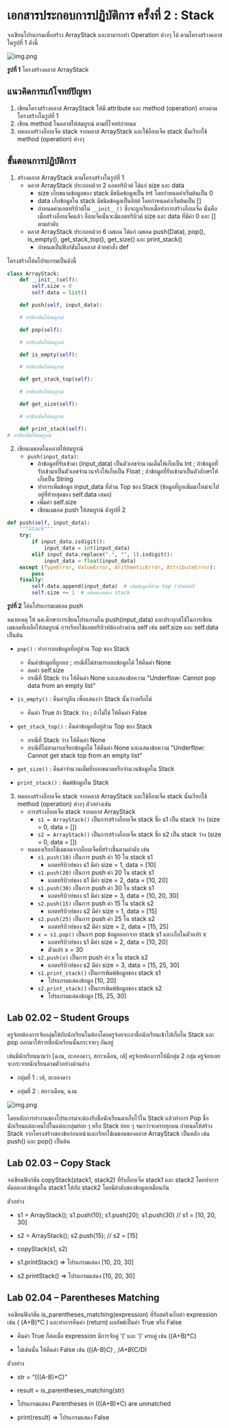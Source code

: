 # เอกสารประกอบการปฏิบัติการ ครั้งที่ 2 : Stack


จงเขียนโปรแกรมเพื่อสร้าง ArrayStack และสามารถทำ Operation ต่างๆ ได้ ตามโครงสร้างคลาสในรูปที่ 1 ดังนี้

![img.png](files/image01.png)

**รูปที่ 1** โครงสร้างคลาส ArrayStack

## แนวคิดการแก้โจทย์ปัญหา

1. เขียนโครงสร้างคลาส ArrayStack ให้มี attribute และ method (operation) ครบตามโครงสร้างในรูปที่ 1
2. เขียน method ในคลาสให้สมบูรณ์ ตามที่โจทย์กำหนด
3. ทดลองสร้างอ็อบเจ็ค stack จากคลาส ArrayStack และใช้อ็อบเจ็ค stack นั้นเรียกใช้ method (operation) ต่างๆ

## ขั้นตอนการปฏิบัติการ

1. สร้างคลาส ArrayStack ตามโครงสร้างในรูปที่ 1
    - คลาส ArrayStack ประกอบด้วย 2 แอตทริบิวต์ ได้แก่ size และ data
        - size เก็บขนาดข้อมูลของ stack มีชนิดข้อมูลเป็น int โดยกำหนดค่าเริ่มต้นเป็น 0
        - data เก็บข้อมูลใน stack มีชนิดข้อมูลเป็นลิสต์ โดยกำหนดค่าเริ่มต้นเป็น []
        - กำหนดค่าแอตทริบิวต์ใน `__init__()` ซึ่งจะถูกเรียกเมื่อทำการสร้างอ็อบเจ็ค นั่นคือ เมื่อสร้างอ็อบเจ็คแล้ว
          อ็อบเจ็คนั้นจะมีแอตทริบิวต์ size และ data ที่มีค่า 0 และ [] ตามลำดับ
    - คลาส ArrayStack ประกอบด้วย 6 เมธอด ได้แก่ เมธอด push(Data), pop(), is_empty(), get_stack_top(), get_size() และ
      print_stack()
        - กำหนดเป็นฟังก์ชันในคลาส ด้วยคำสั่ง def

โครงสร้างโค้ดโปรแกรมเป็นดังนี้

```python
class ArrayStack:
    def __init__(self):
        self.size = 0
        self.data = list()

    def push(self, input_data):

    # ทำฟังก์ชันให้สมบูรณ์

    def pop(self):

    # ทำฟังก์ชันให้สมบูรณ์

    def is_empty(self):

    # ทำฟังก์ชันให้สมบูรณ์

    def get_stack_top(self):

    # ทำฟังก์ชันให้สมบูรณ์

    def get_size(self):

    # ทำฟังก์ชันให้สมบูรณ์

    def print_stack(self):
# ทำฟังก์ชันให้สมบูรณ์
```

2. เขียนเมธอดในคลาสให้สมบูรณ์
    - `push(input_data)`:
        - ถ้าข้อมูลที่รับเข้ามา (input_data) เป็นตัวเลขจำนวนเต็มให้เก็บเป็น Int ;
          ถ้าข้อมูลที่รับเข้ามาเป็นตัวเลขจำนวนจริงให้เก็บเป็น Float ; ถ้าข้อมูลที่รับเข้ามาเป็นตัวอักษรให้เก็บเป็น
          String
        - ทำการเพิ่มข้อมูล input_data ที่ส่วน Top ของ Stack (ข้อมูลที่ถูกเพิ่มมาใหม่จะไปอยู่ที่ท้ายสุดของ self.data
          เสมอ)
        - เพิ่มค่า self.size
        - เขียนเมธอด push ให้สมบูรณ์ ดังรูปที่ 2

```python
def push(self, input_data):
    """Stack"""
    try:
        if input_data.isdigit():
            input_data = int(input_data)
        elif input_data.replace(".", "", 1).isdigit():
            input_data = float(input_data)
    except (TypeError, ValueError, ArithmeticError, AttributeError):
        pass
    finally:
        self.data.append(input_data)  # เพิ่มข้อมูลที่ส่วน top (ท้ายลิสต์)
        self.size += 1  # เพิ่มขนาดของ stack
```

**รูปที่ 2** โค้ดโปรแกรมเมธอด push

หมายเหตุ ให้ นศ.ศึกษาการเขียนโปรแกรมใน push(input_data) และประยุกต์ใช้ในการเขียนเมธอดที่เหลือให้สมบูรณ์
การเรียกใช้แอตทริบิวท์ต้องอ้างผ่าน self เช่น self.size และ self.data เป็นต้น

- `pop()` : ทำการลบข้อมูลที่อยู่ส่วน Top ของ Stack
    - คืนค่าข้อมูลที่ถูกลบ ; กรณีที่ไม่สามารถลบข้อมูลได้ ให้คืนค่า None
    - ลดค่า self.size
    - กรณีที่ Stack ว่าง ให้คืนค่า None และแสดงข้อความ "Underflow: Cannot pop data from an empty list"

- `is_empty()` : คืนค่าบูลีน เพื่อแสดงว่า Stack นั้นว่างหรือไม่
    - คืนค่า True ถ้า Stack ว่าง ; ถ้าไม่ใช่ ให้คืนค่า False

- `get_stack_top()` : คืนค่าข้อมูลที่อยู่ส่วน Top ของ Stack
    - กรณีที่ Stack ว่าง ให้คืนค่า None
    - กรณีที่ไม่สามารถเรียกข้อมูลได้ ให้คืนค่า None และแสดงข้อความ "Underflow: Cannot get stack top from an empty list"

- `get_size()` : คืนค่าจำนวนเต็มที่บอกขนาดหรือจำนวนข้อมูลใน Stack

- `print_stack()` : พิมพ์ข้อมูลใน Stack

3. ทดลองสร้างอ็อบเจ็ค stack จากคลาส ArrayStack และใช้อ็อบเจ็ค stack นั้นเรียกใช้ method (operation) ต่างๆ ตัวอย่างเช่น
    - การสร้างอ็อบเจ็ค stack จากคลาส ArrayStack
        - `s1 = ArrayStack()` เป็นการสร้างอ็อบเจ็ค stack ชื่อ s1 เป็น stack ว่าง (size = 0, data = [])
        - `s2 = ArrayStack()` เป็นการสร้างอ็อบเจ็ค stack ชื่อ s2 เป็น stack ว่าง (size = 0, data = [])
    - ทดลองเรียกใช้เมธอดจากอ็อบเจ็คที่สร้างขึ้นตามลำดับ เช่น
        - `s1.push(10)` เป็นการ push ค่า 10 ใน stack s1
            - แอตทริบิวท์ของ s1 มีค่า size = 1, data = [10]
        - `s1.push(20)` เป็นการ push ค่า 20 ใน stack s1
            - แอตทริบิวท์ของ s1 มีค่า size = 2, data = [10, 20]
        - `s1.push(30)` เป็นการ push ค่า 30 ใน stack s1
            - แอตทริบิวท์ของ s1 มีค่า size = 3, data = [10, 20, 30]
        - `s2.push(15)` เป็นการ push ค่า 15 ใน stack s2
            - แอตทริบิวท์ของ s2 มีค่า size = 1, data = [15]
        - `s2.push(25)` เป็นการ push ค่า 25 ใน stack s2
            - แอตทริบิวท์ของ s2 มีค่า size = 2, data = [15, 25]
        - `x = s1.pop()` เป็นการ pop ข้อมูลออกจาก stack s1 และเก็บในตัวแปร x
            - แอตทริบิวท์ของ s1 มีค่า size = 2, data = [10, 20]
            - ตัวแปร x = 30
        - `s2.push(x)` เป็นการ push ค่า x ใน stack s2
            - แอตทริบิวท์ของ s2 มีค่า size = 3, data = [15, 25, 30]
        - `s1.print_stack()` เป็นการพิมพ์ข้อมูลของ stack s1
            - โปรแกรมแสดงข้อมูล [10, 20]
        - `s2.print_stack()` เป็นการพิมพ์ข้อมูลของ stack s2
            - โปรแกรมแสดงข้อมูล [15, 25, 30]
## Lab 02.02 – Student Groups
ครูจ้อยต้องการจับกลุ่มให้กับนักเรียนในห้องโดยครูจ้อยจะเอาชื่อนักเรียนเข้าไปเก็บใน Stack และ pop ออกมาให้รายชื่อนักเรียนนั้นกระจายๆ กันอยู่​

เช่นมีนักเรียนนามว่า [ฉงน, ละอองดาว, สกาวเดือน, เต้] ครูจ้อยต้องการให้มีกลุ่ม 2 กลุ่ม ครูจ้อยเลยจะกระจายนักเรียนตามตัวอย่างด้านล่าง​

- กลุ่มที่ 1 : เต้, ละอองดาว​

- กลุ่มที่ 2 : สกาวเดือน, ฉงน​

![img.png](files/image02.png)

โดยหลักการทำงานของโปรแกรมจะต้องรับชื่อนักเรียนมาเก็บไว้ใน Stack แล้วทำการ Pop ชื่อนักเรียนแต่ละคนไปในแต่ละกลุ่มย่อย ๆ หรือ Stack ย่อย ๆ จนกว่าจะครบทุกคน
กำหนดให้สร้าง Stack จากโครงสร้างของข้อก่อนหน้าและเรียกใช้เมธอดของคลาส ArrayStack เป็นหลัก เช่น push() และ pop() เป็นต้น​

## Lab 02.03 – Copy Stack
จงเขียนฟังก์ชัน copyStack(stack1, stack2) ที่รับอ็อบเจ็ค stack1 และ stack2 โดยทำการคัดลอกค่าข้อมูลใน stack1 ให้กับ stack2 โดยมีลำดับของข้อมูลเหมือนกัน​

ตัวอย่าง​

- s1 = ArrayStack(); s1.push(10); s1.push(20); s1.push(30) // s1 = [10, 20, 30]​

- s2 = ArrayStack(); s2.push(15);  // s2 = [15]​

- copyStack(s1, s2)​

- s1.printStack() => โปรแกรมแสดง [10, 20, 30]​

- s2.printStack() => โปรแกรมแสดง [10, 20, 30]​

## Lab 02.04 – Parentheses Matching

จงเขียนฟังก์ชัน is_parentheses_matching(expression) ที่รับสตริงเก็บค่า expression เช่น ( (A+B)*C ) และทำการคืนค่า (return) ผลลัพธ์เป็นค่า True หรือ False​

- คืนค่า True ก็ต่อเมื่อ expression มีการจับคู่ ‘(’ และ ‘)’ ครบคู่ เช่น ((A+B)*C) ​

- ไม่เช่นนั้น ให้คืนค่า False เช่น (((A-B)*C)  ​, )A+B*(C/D)

ตัวอย่าง​

- str = “(((A-B)*C)” ​

- result = is_parentheses_matching(str)​

- โปรแกรมแสดง Parentheses in (((A+B)*C) are unmatched​

- print(result) => โปรแกรมแสดง False​
